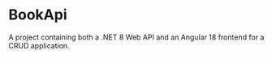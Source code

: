# BookApi
A project containing both a .NET 8 Web API and an Angular 18 frontend for a CRUD application.
